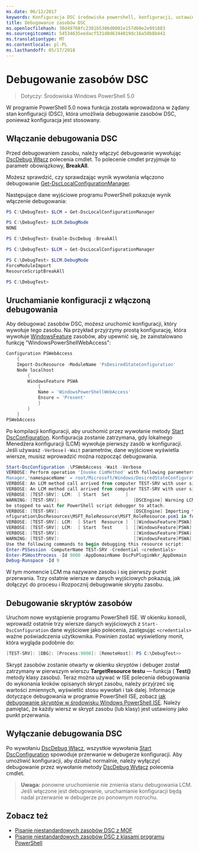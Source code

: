 ```yaml
---
ms.date: 06/12/2017
keywords: Konfiguracja DSC środowiska powershell, konfiguracji, ustawienia
title: Debugowanie zasobów DSC
ms.openlocfilehash: 30d49768fc2301b5306d0001e157d60e2e991883
ms.sourcegitcommit: 54534635eedacf531d8d6344019dc16a50b8b441
ms.translationtype: MT
ms.contentlocale: pl-PL
ms.lasthandoff: 05/17/2018
---
```

# <a name="debugging-dsc-resources"></a>Debugowanie zasobów DSC

> Dotyczy: Środowiska Windows PowerShell 5.0

W programie PowerShell 5.0 nowa funkcja została wprowadzona w żądany stan konfiguracji (DSC), która umożliwia debugowanie zasobów DSC, ponieważ konfiguracja jest stosowany.

## <a name="enabling-dsc-debugging"></a>Włączanie debugowania DSC
Przed debugowaniem zasobu, należy włączyć debugowanie wywołując [DscDebug Włącz](https://technet.microsoft.com/library/mt517870.aspx) polecenia cmdlet.
To polecenie cmdlet przyjmuje to parametr obowiązkowy, **BreakAll**.

Możesz sprawdzić, czy sprawdzając wynik wywołania włączono debugowanie [Get-DscLocalConfigurationManager](https://technet.microsoft.com/library/dn407378.aspx).

Następujące dane wyjściowe programu PowerShell pokazuje wynik włączenie debugowania:


```powershell
PS C:\DebugTest> $LCM = Get-DscLocalConfigurationManager

PS C:\DebugTest> $LCM.DebugMode
NONE

PS C:\DebugTest> Enable-DscDebug -BreakAll

PS C:\DebugTest> $LCM = Get-DscLocalConfigurationManager

PS C:\DebugTest> $LCM.DebugMode
ForceModuleImport
ResourceScriptBreakAll

PS C:\DebugTest>
```


## <a name="starting-a-configuration-with-debug-enabled"></a>Uruchamianie konfiguracji z włączoną debugowania
Aby debugować zasobów DSC, możesz uruchomić konfiguracji, który wywołuje tego zasobu.
Na przykład przyjrzymy prostą konfigurację, która wywołuje [WindowsFeature](windowsfeatureResource.md) zasobów, aby upewnić się, że zainstalowano funkcję "WindowsPowerShellWebAccess":

```powershell
Configuration PSWebAccess
    {
    Import-DscResource -ModuleName 'PsDesiredStateConfiguration'
    Node localhost
        {
        WindowsFeature PSWA
            {
            Name = 'WindowsPowerShellWebAccess'
            Ensure = 'Present'
            }
        }
    }
PSWebAccess
```
Po kompilacji konfiguracji, aby uruchomić przez wywołanie metody [Start DscConfiguration](https://technet.microsoft.com/library/dn521623.aspx).
Konfiguracja zostanie zatrzymana, gdy lokalnego Menedżera konfiguracji (LCM) wywołuje pierwszy zasób w konfiguracji.
Jeśli używasz `-Verbose` i `-Wait` parametrów, dane wyjściowe wyświetla wiersze, musisz wprowadzić można rozpocząć debugowania.

```powershell
Start-DscConfiguration .\PSWebAccess -Wait -Verbose
VERBOSE: Perform operation 'Invoke CimMethod' with following parameters, ''methodName' = SendConfigurationApply,'className' = MSFT_DSCLocalConfiguration
Manager,'namespaceName' = root/Microsoft/Windows/DesiredStateConfiguration'.
VERBOSE: An LCM method call arrived from computer TEST-SRV with user sid S-1-5-21-2127521184-1604012920-1887927527-108583.
VERBOSE: An LCM method call arrived from computer TEST-SRV with user sid S-1-5-21-2127521184-1604012920-1887927527-108583.
VERBOSE: [TEST-SRV]: LCM:  [ Start  Set      ]
WARNING: [TEST-SRV]:                            [DSCEngine] Warning LCM is in Debug 'ResourceScriptBreakAll' mode.  Resource script processing will
be stopped to wait for PowerShell script debugger to attach.
VERBOSE: [TEST-SRV]:                            [DSCEngine] Importing the module C:\WINDOWS\system32\WindowsPowerShell\v1.0\Modules\PSDesiredStateCo
nfiguration\DscResources\MSFT_RoleResource\MSFT_RoleResource.psm1 in force mode.
VERBOSE: [TEST-SRV]: LCM:  [ Start  Resource ]  [[WindowsFeature]PSWA]
VERBOSE: [TEST-SRV]: LCM:  [ Start  Test     ]  [[WindowsFeature]PSWA]
VERBOSE: [TEST-SRV]:                            [[WindowsFeature]PSWA] Importing the module MSFT_RoleResource in force mode.
WARNING: [TEST-SRV]:                            [[WindowsFeature]PSWA] Resource is waiting for PowerShell script debugger to attach.
Use the following commands to begin debugging this resource script:
Enter-PSSession -ComputerName TEST-SRV -Credential <credentials>
Enter-PSHostProcess -Id 9000 -AppDomainName DscPsPluginWkr_AppDomain
Debug-Runspace -Id 9
```
W tym momencie LCM ma nazywane zasobu i się pierwszy punkt przerwania.
Trzy ostatnie wiersze w danych wyjściowych pokazują, jak dołączyć do procesu i Rozpocznij debugowanie skryptu zasobu.

## <a name="debugging-the-resource-script"></a>Debugowanie skryptów zasobów

Uruchom nowe wystąpienie programu PowerShell ISE.
W okienku konsoli, wprowadź ostatnie trzy wiersze danych wyjściowych z `Start-DscConfiguration` dane wyjściowe jako polecenia, zastępując `<credentials>` ważne poświadczenia użytkownika.
Powinien zostać wyświetlony monit, która wygląda podobnie do:

```powershell
[TEST-SRV]: [DBG]: [Process:9000]: [RemoteHost]: PS C:\DebugTest>>
```

Skrypt zasobów zostanie otwarty w okienku skryptów i debuger został zatrzymany w pierwszym wierszu **TargetResource testu** — funkcja ( **Test()** metody klasy zasobu).
Teraz można używać w ISE polecenia debugowania do wykonania kroków opisanych skrypt zasobu, należy przyjrzeć się wartości zmiennych, wyświetlić stosu wywołań i tak dalej.
Informacje dotyczące debugowania w programie PowerShell ISE, zobacz [jak debugowanie skryptów w środowisku Windows PowerShell ISE](https://technet.microsoft.com/en-us/library/dd819480.aspx).
Należy pamiętać, że każdy wiersz w skrypt zasobu (lub klasy) jest ustawiony jako punkt przerwania.

## <a name="disabling-dsc-debugging"></a>Wyłączanie debugowania DSC

Po wywołaniu [DscDebug Włącz](https://technet.microsoft.com/library/mt517870.aspx), wszystkie wywołania [Start DscConfiguration](https://technet.microsoft.com/library/dn521623.aspx) spowoduje przerwanie w debugerze konfiguracji. Aby umożliwić konfiguracji, aby działać normalnie, należy wyłączyć debugowanie przez wywołanie metody [DscDebug Wyłącz](https://technet.microsoft.com/en-us/library/mt517872.aspx) polecenia cmdlet.

>**Uwaga:** ponowne uruchomienie nie zmienia stanu debugowania LCM. Jeśli włączone jest debugowanie, uruchamianie konfiguracji będą nadal przerwanie w debugerze po ponownym rozruchu.


## <a name="see-also"></a>Zobacz też
- [Pisanie niestandardowych zasobów DSC z MOF](authoringResourceMOF.md)
- [Pisanie niestandardowych zasobów DSC z klasami programu PowerShell](authoringResourceClass.md)